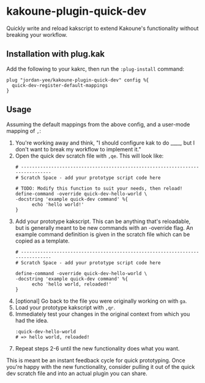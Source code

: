 # kakoune-plugin-quick-dev
Quickly write and reload kakscript to extend Kakoune's functionality without breaking your workflow.

## Installation with plug.kak
Add the following to your kakrc, then run the `:plug-install` command:

```
plug "jordan-yee/kakoune-plugin-quick-dev" config %{
  quick-dev-register-default-mappings
}
```

## Usage
Assuming the default mappings from the above config, and a user-mode mapping of `,`:

1. You're working away and think, "I should configure kak to do ____, but I don't want
   to break my workflow to implement it."
2. Open the quick dev scratch file with `,qe`. This will look like:
   ```
   # ------------------------------------------------------------------------------
   # Scratch Space - add your prototype script code here

   # TODO: Modify this function to suit your needs, then reload!
   define-command -override quick-dev-hello-world \
   -docstring 'example quick-dev command' %{
         echo 'hello world!'
   }
   ```
3. Add your prototype kakscript. This can be anything that's reloadable, but is
   generally meant to be new commands with an -override flag. An example command
   definition is given in the scratch file which can be copied as a template.
   ```
   # ------------------------------------------------------------------------------
   # Scratch Space - add your prototype script code here

   define-command -override quick-dev-hello-world \
   -docstring 'example quick-dev command' %{
         echo 'hello world, reloaded!'
   }
   ```
4. [optional] Go back to the file you were originally working on with `ga`.
5. Load your prototype kakscript with `,qr`.
6. Immediately test your changes in the original context from which you had the idea.
   ```
   :quick-dev-hello-world
   # => hello world, reloaded!
   ```
7. Repeat steps 2-6 until the new functionality does what you want.

This is meant be an instant feedback cycle for quick prototyping. Once you're
happy with the new functionality, consider pulling it out of the quick dev
scratch file and into an actual plugin you can share.
